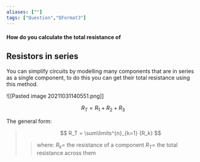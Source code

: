 ```yaml
---
aliases: [""]
tags: ["Question","QFormat3"]
---
```


#### How do you calculate the total resistance of
## Resistors in series
You can simplify circuits by modelling many components that are in series as a single component, to do this you can get their total resistance using this method.

![[Pasted image 20211031140551.png]]

$$ R_T =  R_1 + R_2 + R_3 $$ 

The general form:
> $$ R_T = \sum\limits^{n}_{k=1} {R_k} $$ 
>> where:
>> $R_k=$ the resistance of a component 
>> $R_T=$ the total resistance across them
